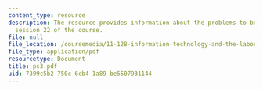 ```yaml
---
content_type: resource
description: The resource provides information about the problems to be submitted  in
  session 22 of the course.
file: null
file_location: /coursemedia/11-128-information-technology-and-the-labor-market-spring-2005/7399c5b2750c6cb41a89be5507931144_ps3.pdf
file_type: application/pdf
resourcetype: Document
title: ps3.pdf
uid: 7399c5b2-750c-6cb4-1a89-be5507931144
---
```


